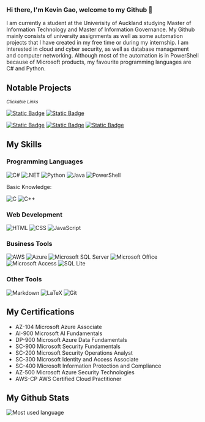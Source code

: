 ### Hi there, I'm Kevin Gao, welcome to my Github 👋
I am currently a student at the Univerisity of Auckland studying Master of Information Technology and Master of Information Governance. My Github mainly consists of university assignments as well as some automation projects that I have created in my free time or during my internship. I am interested in cloud and cyber security, as well as database management and computer networking. Although most of the automation is in PowerShell because of Microsoft products, my favourite programming languages are C# and Python. 

## Notable Projects
<sub>_Clickable Links_</sub>

[![Static Badge](https://img.shields.io/badge/Automated%20Microsoft%20Azure%20Employee%20-Offboarding%20-0080FF)](https://github.com/kgao826/MSAzureOnboardingOffboarding)
[![Static Badge](https://img.shields.io/badge/Automated%20Microsoft%20Azure%20Employee%20-Onboarding%20-0080FF)](https://github.com/kgao826/MSAzureOnboarding)

[![Static Badge](https://img.shields.io/badge/Microsoft%20Sentinel%20Deployment-blue)](https://github.com/kgao826/MicrosoftSentinelDeployment)
[![Static Badge](https://img.shields.io/badge/Microsoft%20Power%20BI%20Sentinel%20SOC%20Dashboard-yellow)]()
[![Static Badge](https://img.shields.io/badge/MS%20Licenses%20Audit%20and%20Reporter-white)](https://github.com/kgao826/MSLicensesReporter)

## My Skills
### Programming Languages
![C#](https://img.shields.io/badge/C%23-239120?style=for-the-badge&logo=c-sharp&logoColor=white)
![.NET](https://img.shields.io/badge/.NET-5C2D91?style=for-the-badge&logo=.net&logoColor=white)
![Python](https://img.shields.io/badge/Python-3776AB?style=for-the-badge&logo=python&logoColor=white)
![Java](https://img.shields.io/badge/Java-ED8B00?style=for-the-badge&logo=java&logoColor=white)
![PowerShell](https://img.shields.io/badge/Powershell-2CA5E0?style=for-the-badge&logo=powershell&logoColor=white)

Basic Knowledge:

![C](https://img.shields.io/badge/C-00599C?style=for-the-badge&logo=c&logoColor=white)
![C++](https://img.shields.io/badge/C%2B%2B-00599C?style=for-the-badge&logo=c%2B%2B&logoColor=white)

### Web Development
![HTML](https://img.shields.io/badge/HTML-239120?style=for-the-badge&logo=html5&logoColor=white)
![CSS](https://img.shields.io/badge/CSS-239120?&style=for-the-badge&logo=css3&logoColor=white)
![JavaScript](https://img.shields.io/badge/JavaScript-F7DF1E?style=for-the-badge&logo=javascript&logoColor=black)

### Business Tools
![AWS](https://img.shields.io/badge/Amazon_AWS-232F3E?style=for-the-badge&logo=amazon-aws&logoColor=white)
![Azure](https://img.shields.io/badge/Microsoft_Azure-0089D6?style=for-the-badge&logo=microsoft-azure&logoColor=white)
![Microsoft SQL Server](https://img.shields.io/badge/Microsoft_SQL_Server-CC2927?style=for-the-badge&logo=microsoft-sql-server&logoColor=white)
![Microsoft Office](https://img.shields.io/badge/Microsoft_Office-D83B01?style=for-the-badge&logo=microsoft-office&logoColor=white)
![Microsoft Access](https://img.shields.io/badge/Microsoft_Access-A4373A?style=for-the-badge&logo=microsoft-access&logoColor=white)
![SQL Lite](https://img.shields.io/badge/SQLite-07405E?style=for-the-badge&logo=sqlite&logoColor=white)

### Other Tools
![Markdown](https://img.shields.io/badge/Markdown-302d41?style=for-the-badge&logo=markdown)
![LaTeX](https://img.shields.io/badge/LaTeX-302d41?style=for-the-badge&logo=latex&logoColor=008080)
![Git](https://img.shields.io/badge/Git-302d41?style=for-the-badge&logo=git)

## My Certifications
- AZ-104	Microsoft Azure Associate
-	AI-900	Microsoft AI Fundamentals
-	DP-900	Microsoft Azure Data Fundamentals
-	SC-900	Microsoft Security Fundamentals
-	SC-200 	Microsoft Security Operations Analyst
-	SC-300	Microsoft Identity and Access Associate
-	SC-400  Microsoft Information Protection and Compliance
-	AZ-500 	Microsoft Azure Security Technologies
-	AWS-CP	AWS Certified Cloud Practitioner

## My Github Stats
![Most used language](https://github-readme-stats.vercel.app/api/top-langs/?username=kgao826&theme=blue-green)
